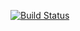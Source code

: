 [![Build Status](https://travis-ci.com/liuhanshu2000/Project110.svg?branch=main)](https://travis-ci.com/liuhanshu2000/Project110)
